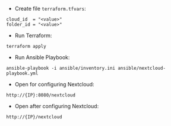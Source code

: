 - Create file `terraform.tfvars`:
```
cloud_id  = "<value>"
folder_id = "<value>"
```

- Run Terraform:
```
terraform apply
```

- Run Ansible Playbook:
```
ansible-playbook -i ansible/inventory.ini ansible/nextcloud-playbook.yml
```

- Open for configuring Nextcloud:
```
http://{IP}:8080/nextcloud
```

- Open after configuring Nextcloud:
```
http://{IP}/nextcloud
```
